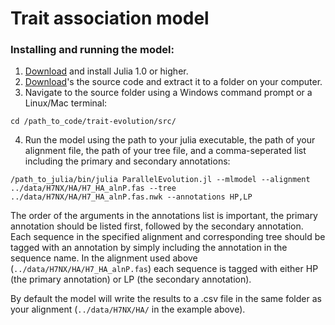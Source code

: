 # Trait association model

### Installing and running the model:
1. [Download](https://julialang.org/downloads/) and install Julia 1.0 or higher.
2. [Download](https://github.com/michaelgoldendev/trait-evolution/archive/master.zip)'s the source code and extract it to a folder on your computer.
3. Navigate to the source folder using a Windows command prompt or a Linux/Mac terminal:
```
cd /path_to_code/trait-evolution/src/
```
4. Run the model using the path to your julia executable, the path of your alignment file, the path of your tree file, and a comma-seperated list including the primary and secondary annotations:
```
/path_to_julia/bin/julia ParallelEvolution.jl --mlmodel --alignment ../data/H7NX/HA/H7_HA_alnP.fas --tree ../data/H7NX/HA/H7_HA_alnP.fas.nwk --annotations HP,LP
```

The order of the arguments in the annotations list is important, the primary annotation should be listed first, followed by the secondary annotation. Each sequence in the specified alignment and corresponding tree should be tagged with an annotation by simply including the annotation in the sequence name. In the alignment used above (`../data/H7NX/HA/H7_HA_alnP.fas`) each sequence is tagged with either HP (the primary annotation) or LP (the secondary annotation).

By default the model will write the results to a .csv file in the same folder as your alignment (`../data/H7NX/HA/` in the example above).
